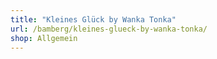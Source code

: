 ```yaml
---
title: "Kleines Glück by Wanka Tonka"
url: /bamberg/kleines-glueck-by-wanka-tonka/
shop: Allgemein
---
```


